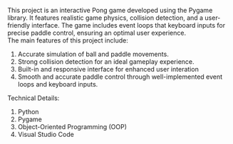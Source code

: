 This project is an interactive Pong game developed using the Pygame library. It features realistic game physics, collision detection, and a user-friendly interface. The game includes event loops that keyboard inputs for precise paddle control, ensuring an optimal user experience.<br />
The main features of this project include:

1. Accurate simulation of ball and paddle movements.
2. Strong collision detection for an ideal gameplay experience.
3. Built-in and responsive interface for enhanced user interation
4. Smooth and accurate paddle control through well-implemented event loops and keyboard inputs.


Technical Details:
1. Python
2. Pygame
3. Object-Oriented Programming (OOP)
4. Visual Studio Code 


